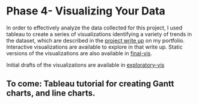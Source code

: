 # Phase 4- Visualizing Your Data

In order to effectively analyze the data collected for this project, I used tableau to create a series of visualizations identifying a variety of trends in the dataset, which are described in the [project write up](https://mc2398.github.io/graduate_portfolio/goodreads_article.html) on my portfolio.  Interactive visualizations are available to explore in that write up.  Static versions of the visualizations are also available in [final-vis](visualization-process/final-vis).

Initial drafts of the visualizations are available in [exploratory-vis](/exploratory-vis)

## To come: Tableau tutorial for creating Gantt charts, and line charts.